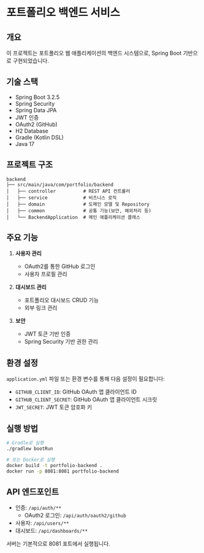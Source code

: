 # 포트폴리오 백엔드 서비스

## 개요
이 프로젝트는 포트폴리오 웹 애플리케이션의 백엔드 시스템으로, Spring Boot 기반으로 구현되었습니다.

## 기술 스택
- Spring Boot 3.2.5
- Spring Security
- Spring Data JPA
- JWT 인증
- OAuth2 (GitHub)
- H2 Database
- Gradle (Kotlin DSL)
- Java 17

## 프로젝트 구조
```
backend
├── src/main/java/com/portfolio/backend
│   ├── controller          # REST API 컨트롤러
│   ├── service             # 비즈니스 로직
│   ├── domain              # 도메인 모델 및 Repository
│   ├── common              # 공통 기능(보안, 예외처리 등)
│   └── BackendApplication  # 메인 애플리케이션 클래스
```

## 주요 기능
1. **사용자 관리**
   - OAuth2를 통한 GitHub 로그인
   - 사용자 프로필 관리

2. **대시보드 관리**
   - 포트폴리오 대시보드 CRUD 기능
   - 외부 링크 관리

3. **보안**
   - JWT 토큰 기반 인증
   - Spring Security 기반 권한 관리

## 환경 설정
`application.yml` 파일 또는 환경 변수를 통해 다음 설정이 필요합니다:
- `GITHUB_CLIENT_ID`: GitHub OAuth 앱 클라이언트 ID
- `GITHUB_CLIENT_SECRET`: GitHub OAuth 앱 클라이언트 시크릿
- `JWT_SECRET`: JWT 토큰 암호화 키

## 실행 방법
```bash
# Gradle로 실행
./gradlew bootRun

# 또는 Docker로 실행
docker build -t portfolio-backend .
docker run -p 8081:8081 portfolio-backend
```

## API 엔드포인트
- 인증: `/api/auth/**`
  - OAuth2 로그인: `/api/auth/oauth2/github`
- 사용자: `/api/users/**`
- 대시보드: `/api/dashboards/**`

서버는 기본적으로 8081 포트에서 실행됩니다.
